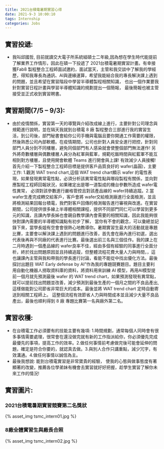 ```yaml
---
title: 2021台積電暑期實習心得
date: 2021-9-3 10:00:10
tags: Internship
categories: Jobs
---
```

## 實習投遞:
* 我叫邱國哲, 目前就讀交大電子所系統組碩士二年級,因為想在學生時代能提前了解業界工作情形，因此在碩一下投遞了 2021台積電暑期實習計畫。有幸接獲Fab8 製程整合工程師面試邀約，面試當天，主管和我交談中了解我的學經歷，得知我專長為通訊、AI與邊緣運算，希望我能結合我的專長解決課上遇到的問題，並且希望在實習階段中學習半導體製程相關知識， 也出一個作業要我針對實習日程計畫與學習半導體知識的規劃提出一個簡報， 最後簡報也被主管接受並正式收到實習聘書。  

## 實習期間(7/5 – 9/3):
* 由於疫情關係，實習第一天的導覽與介紹改成線上進行，主要針對公司理念與規範進行說明，並在隔天我就到台積電 8 廠 製程整合三部進行我的實習生活，到公司後，部門秘書會給你公司手機與電腦且要你開通工作需要的權限，然後熟悉公司內部軟體。在疫情期間，公司也針對人員安全進行把控，針對同部門人員分到不同樓層，避免同個部門有人感染就會使整個部門無法運作! 另外將奇數樓層與偶數樓層人員分為紅軍與藍軍，規範吃飯時間與紅藍軍不能互相到對方樓層，且使用開會軟體 Teams 進行開會與上課! 有效減少人員接觸!首先介紹一下製程整合工程師目標是提供客戶品質良好的 wafer(晶圓)，主要工作: 1.觀測 WAT trend chart,這個 WAT trend chart顯示 wafer 的電性表現，如果發現異常電性點，必須分析該異常電性點與哪段製程有關係，並向對應製程工程師回報狀況，如果確定出是哪一道製成的機台參數所造成 wafer電性異常， 必須對該參數進行嚴格管控且對該產品線的 wafer持續追蹤。2.當 wafer生產完成轉交給客戶，客戶會將 wafer交給檢測廠進行全面檢測，並且將檢測結果回報台積電，我們對客戶回傳的檢測報告進行審視與改進。在實習期間，公司提供很多線上半導體相關課程，提供不同部門同仁可以學習到更多元的知識，且課內學長姊也會親自教學課內會需要的相關知識，因此我能夠很快對課內需要的半導體知識點有初步了解， 當你有不會的觀念，可以彙總並記錄下來，當學長姐有空會會很熱心地教導你。暑期實習生最大的活動就是專題比賽，主要會以解決課上遇到的問題進行改善，首先會在廠內進行初選，選出代表後再與不同廠的代表進行比賽。最後選出前三名與三個佳作。我的課上在二月時遇到一個產品線的 wafer良率不佳，經由多個有經驗的同事進行全面分析，終於找出問題原因並且持續追蹤，但整體流程花費大量人力與時間，，這也讓課內主管與我和帶我的學長進行討論，看能不能從中找出優化方法。最後探討出題目 WAT Early defense by AI”作為我的專題競賽題目。題目主要利用自動化機器人撈取資料庫的資料，將資料用來訓練 AI 模型，再用AI模型提前一個月就先預測最後 wafer 的 WAT trend chart，如果預測發現有異常點，就可以提前找出問題並改善，減少預測到最後生產的一個月之間的不良品產出, 這樣做能對公司節省非常巨大的成本。最後並將 WAT trend chart 定時自動寄送到相關工程師上。 這整個流程有效節省人力與時間成本並且減少大量不良品產出，最後也順利得到 8 廠 專題比賽第一名與廠外第二名。

## 實習收穫:
* 在台積電工作必須要有的技能主要有幾項: 1.時間規劃，通常每個人同時會有很多事情需要處理，很常會在還沒做完就有新的工作指派給你，你必須優先完成最優先的事項，提高工作的效率。2.做任何事情前考慮做完後可能會延伸的問題，確定是符合你要的，就認真去做。3.與別人合作只講重點，減少冗字，有效溝通。4.做任何事情以誠信為主。
* 最後我想說: 能到台積電實習是非常寶貴的經驗， 使我的心態與做事態度有著顯著的改變，推薦各位學弟妹有機會去實習就好好把握，趁學生實習了解你未來工作的情況!

## 實習圖片:

### 2021台積電暑期實習競賽第二名獎狀 
{% asset_img tsmc_intern01.jpg %}
### 8廠全體實習生與廠長合照
{% asset_img tsmc_intern02.jpg %}